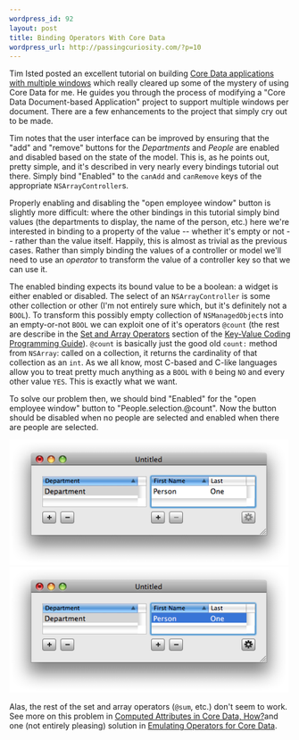 ```yaml
--- 
wordpress_id: 92
layout: post
title: Binding Operators With Core Data
wordpress_url: http://passingcuriosity.com/?p=10
---
```


Tim Isted posted an excellent tutorial on building [Core Data applications
with multiple
windows](http://www.timisted.net/blog/archive/multiple-windows-with-core-data/)
which really cleared up some of the mystery of using Core Data for me. He
guides you through the process of modifying a "Core Data Document-based
Application" project to support multiple windows per document. There are a few
enhancements to the project that simply cry out to be made.


Tim notes that the user interface can be improved by ensuring that the "add" and "remove" buttons for the *Departments* and *People* are enabled and disabled based on the state of the model. This is, as he points out, pretty simple, and it's described in very nearly every bindings tutorial out there. Simply bind "Enabled" to the `canAdd` and `canRemove` keys of the appropriate `NSArrayController`s.

Properly enabling and disabling the "open employee window" button is slightly more difficult: where the other bindings in this tutorial simply bind values (the departments to display, the name of the person, etc.) here we're interested in binding to a property of the value -- whether it's empty or not -- rather than the value itself. Happily, this is almost as trivial as the previous cases. Rather than simply binding the values of a controller or model we'll need to use an *operator* to transform the value of a controller key so that we can use it.

The enabled binding expects its bound value to be a boolean: a widget is either enabled or disabled. The select of an `NSArrayController` is some other collection or other (I'm not entirely sure which, but it's definitely not a `BOOL`). To transform this possibly empty collection of `NSManagedObject`s into an empty-or-not `BOOL` we can exploit one of it's operators `@count` (the rest are describe in the [Set and Array Operators](http://developer.apple.com/documentation/Cocoa/Conceptual/KeyValueCoding/Concepts/ArrayOperators.html#//apple_ref/doc/uid/20002176-BAJEAIEE) section of the [Key-Value Coding Programming Guide](http://developer.apple.com/documentation/Cocoa/Conceptual/KeyValueCoding/index.html)). `@count` is basically just the good old `count:` method from `NSArray`: called on a collection, it returns the cardinality of that collection as an `int`. As we all know, most C-based and C-like languages allow you to treat pretty much anything as a `BOOL` with `0` being `NO` and every other value `YES`. This is exactly what we want.

To solve our problem then, we should bind "Enabled" for the "open employee window" button to "People.selection.@count". Now the button should be disabled when no people are selected and enabled when there are people are selected.

<img src="/files/files/2008/07/no-selection-disabled.png" alt="Button disabled with no selection" title="Button disabled with no selection" width="500" height="225" class="aligncenter size-full wp-image-11" />

<img src="/files/files/2008/07/selection-enabled.png" alt="Button enabled with selection" title="Button enabled with selection" width="500" height="225" class="aligncenter size-ful wp-image-12" />

Alas, the rest of the set and array operators (`@sum`, etc.) don't seem to work. See more on this problem in [Computed Attributes in Core Data,
How?](/2008/computed-attributes-in-core-data-how/)and one (not entirely pleasing) solution in [Emulating Operators for Core Data](/2008/emulating-operators-for-core-data/).
